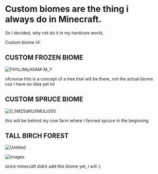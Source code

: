 # Custom biomes are the thing i always do in Minecraft.

So i decided, why not do it in my hardcore world,

Custom biome n1:

## **CUSTOM FROZEN BIOME** 

![FHYcJMyX0AM-M_Y](https://github.com/user-attachments/assets/b6d5858b-439a-4d17-b3be-bba3c00e2e3d)

ofcourse this is a concept of a tree that will be there, not the actual biome coz i have no idea yet lol

## **CUSTOM SPRUCE BIOME**

![0_1iM25dKUXMULiG55](https://github.com/user-attachments/assets/3f6d7383-ad17-4cc8-8a79-6eb30c2cabf4)

this will be behind my cow farm where i farmed spruce in the beginning 

## **TALL BIRCH FOREST** 

![Untitled](https://github.com/user-attachments/assets/fb924016-75f0-46d0-af70-e24d752a0df2)

![images](https://github.com/user-attachments/assets/5a5fd675-aa4d-4aa2-8986-5f5b497918c5)

since minecraft didnt add this biome yet, i will :)
